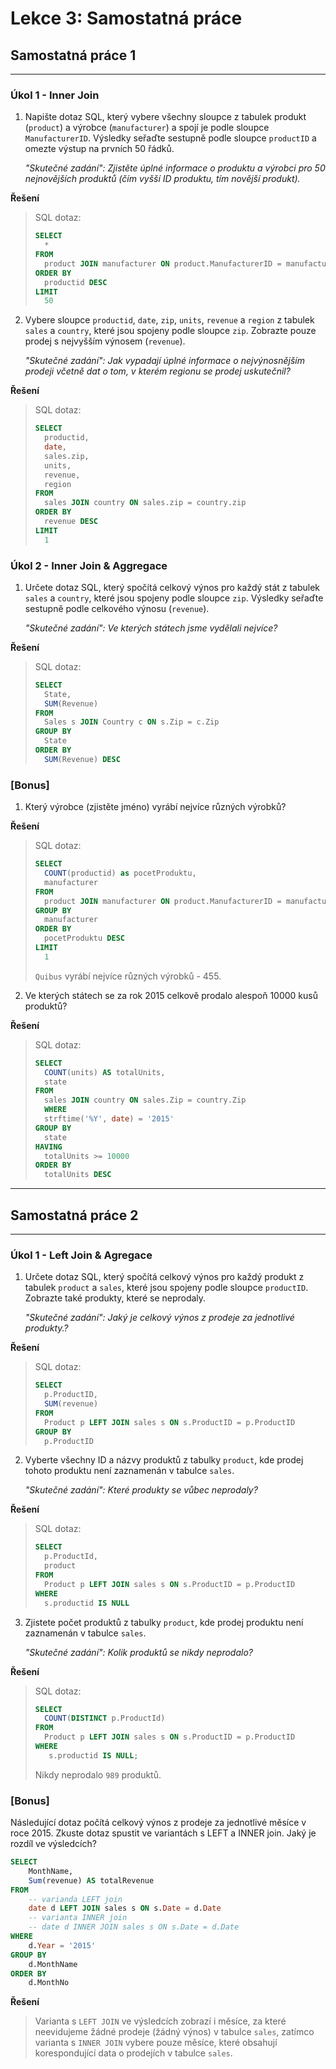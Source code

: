 # Lekce 3: Samostatná práce

## Samostatná práce 1
---

### Úkol 1 - Inner Join

1. Napište dotaz SQL, který vybere všechny sloupce z tabulek produkt (`product`) a výrobce (`manufacturer`) a spojí je podle sloupce `ManufacturerID`. Výsledky seřaďte sestupně podle sloupce `productID` a omezte výstup na prvních 50 řádků.
    
    _"Skutečné zadání":_
    _Zjistěte úplné informace o produktu a výrobci pro 50 nejnovějších produktů (čím vyšší ID produktu, tím novější produkt)._

**Řešení**
> SQL dotaz:
>```sql
>SELECT
>   *
>FROM
>   product JOIN manufacturer ON product.ManufacturerID = manufacturer.ManufacturerID
>ORDER BY
>   productid DESC
>LIMIT
>   50
>```
>

2. Vybere sloupce `productid`, `date`, `zip`, `units`, `revenue` a `region` z tabulek `sales` a `country`, které jsou spojeny podle sloupce `zip`. Zobrazte pouze prodej s nejvyšším výnosem (`revenue`).
    
    _"Skutečné zadání":_
    _Jak vypadají úplné informace o nejvýnosnějším prodeji včetně dat o tom, v kterém regionu se prodej uskutečnil?_

**Řešení**
> SQL dotaz:
>```sql
>SELECT
>   productid,
>   date,
>   sales.zip,
>   units,
>   revenue,
>   region
>FROM
>   sales JOIN country ON sales.zip = country.zip
>ORDER BY
>   revenue DESC
>LIMIT
>   1
>```
>

### Úkol 2 - Inner Join & Aggregace

1. Určete dotaz SQL, který spočítá celkový výnos pro každý stát z tabulek `sales` a `country`, které jsou spojeny podle sloupce `zip`. Výsledky seřaďte sestupně podle celkového výnosu (`revenue`).

    _"Skutečné zadání":_
    _Ve kterých státech jsme vydělali nejvíce?_

**Řešení**
> SQL dotaz:
>```sql
>SELECT
>   State,
>   SUM(Revenue)
>FROM
>   Sales s JOIN Country c ON s.Zip = c.Zip
>GROUP BY
>   State
>ORDER BY
>   SUM(Revenue) DESC
>```
>

### [Bonus]

1. Který výrobce (zjistěte jméno) vyrábí nejvíce různých výrobků?

**Řešení**
> SQL dotaz:
>```sql
>SELECT
>   COUNT(productid) as pocetProduktu,
>   manufacturer
>FROM
>   product JOIN manufacturer ON product.ManufacturerID = manufacturer.ManufacturerID
>GROUP BY
>   manufacturer
>ORDER BY
>   pocetProduktu DESC
>LIMIT
>   1
>```
>
> `Quibus` vyrábí nejvíce různých výrobků - 455.

2. Ve kterých státech se za rok 2015 celkově prodalo alespoň 10000 kusů produktů?

**Řešení**
> SQL dotaz:
>```sql
>SELECT
>   COUNT(units) AS totalUnits,
>   state
>FROM
>   sales JOIN country ON sales.Zip = country.Zip
>   WHERE
>   strftime('%Y', date) = '2015'
>GROUP BY
>   state
>HAVING
>   totalUnits >= 10000
>ORDER BY
>   totalUnits DESC
>```
>

---
## Samostatná práce 2
---

### Úkol 1 - Left Join & Agregace

1. Určete dotaz SQL, který spočítá celkový výnos pro každý produkt z tabulek `product` a `sales`, které jsou spojeny podle sloupce `productID`. Zobrazte také produkty, které se neprodaly.

    _"Skutečné zadání":_
    _Jaký je celkový výnos z prodeje za jednotlivé produkty.?_

**Řešení**
> SQL dotaz:
>```sql
>SELECT
>   p.ProductID,
>   SUM(revenue)
>FROM 
>   Product p LEFT JOIN sales s ON s.ProductID = p.ProductID
>GROUP BY
>   p.ProductID
>```
>

2. Vyberte všechny ID a názvy produktů z tabulky `product`, kde prodej tohoto produktu není zaznamenán v tabulce `sales`.

    _"Skutečné zadání":_
    _Které produkty se vůbec neprodaly?_

**Řešení**
> SQL dotaz:
>```sql
>SELECT
>   p.ProductId,
>   product
>FROM 
>   Product p LEFT JOIN sales s ON s.ProductID = p.ProductID
>WHERE 
>   s.productid IS NULL
>```
>

3. Zjistete počet produktů z tabulky `product`, kde prodej produktu není zaznamenán v tabulce `sales`.

    _"Skutečné zadání":_
    _Kolik produktů se nikdy neprodalo?_

**Řešení**
> SQL dotaz:
>```sql
>SELECT
>   COUNT(DISTINCT p.ProductId)
>FROM
>   Product p LEFT JOIN sales s ON s.ProductID = p.ProductID
>WHERE 
>    s.productid IS NULL;
>```
>
> Nikdy neprodalo `989` produktů.
>

### [Bonus]

Následující dotaz počítá celkový výnos z prodeje za jednotlivé měsíce v roce 2015. Zkuste dotaz spustit ve variantách s LEFT a INNER join. Jaký je rozdíl ve výsledcích? 

```sql
SELECT 
    MonthName,
    Sum(revenue) AS totalRevenue    
FROM 
    -- varianda LEFT join
    date d LEFT JOIN sales s ON s.Date = d.Date
    -- varianta INNER join
    -- date d INNER JOIN sales s ON s.Date = d.Date
WHERE 
    d.Year = '2015'
GROUP BY 
    d.MonthName
ORDER BY 
    d.MonthNo
```

**Řešení**
> Varianta s `LEFT JOIN` ve výsledcích zobrazí i měsíce, za které neevidujeme žádné prodeje (žádný výnos) v tabulce `sales`, zatímco varianta s `INNER JOIN` vybere pouze měsíce, které obsahují korespondující data o prodejích v tabulce `sales`.
